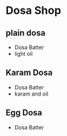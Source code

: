 # Dosa Shop

## plain dosa
* Dosa Batter
* light oil

## Karam Dosa
* Dosa Batter
* karam and oil

## Egg Dosa
* Dosa Batter
